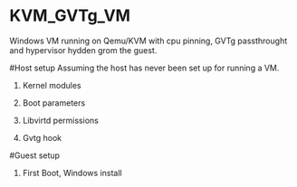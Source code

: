 # KVM_GVTg_VM
Windows VM running on Qemu/KVM with cpu pinning, GVTg passthrought and hypervisor hydden grom the guest.

#Host setup
Assuming the host has never been set up for running a VM.

1) Kernel modules

2) Boot parameters

3) Libvirtd permissions

4) Gvtg hook

#Guest setup

1) First Boot, Windows install


